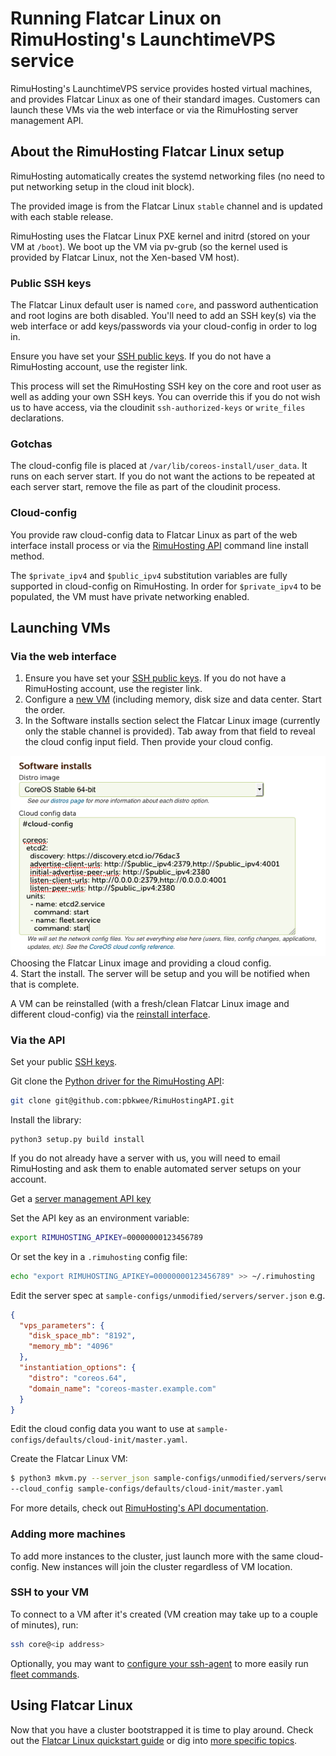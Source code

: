 # Running Flatcar Linux on RimuHosting's LaunchtimeVPS service

RimuHosting's LaunchtimeVPS service provides hosted virtual machines, and provides Flatcar Linux as one of their standard images. Customers can launch these VMs via the web interface or via the RimuHosting server management API.

## About the RimuHosting Flatcar Linux setup

RimuHosting automatically creates the systemd networking files (no need to put networking setup in the cloud init block).

The provided image is from the Flatcar Linux `stable` channel and is updated with each stable release.

RimuHosting uses the Flatcar Linux PXE kernel and initrd (stored on your VM at `/boot`). We boot up the VM via pv-grub (so the kernel used is provided by Flatcar Linux, not the Xen-based VM host).

### Public SSH keys

The Flatcar Linux default user is named `core`, and password authentication and root logins are both disabled. You'll need to add an SSH key(s) via the web interface or add keys/passwords via your cloud-config in order to log in.

Ensure you have set your [SSH public keys][rh-ssh-keys-page]. If you do not have a RimuHosting account, use the register link.

This process will set the RimuHosting SSH key on the core and root user as well as adding your own SSH keys. You can override this if you do not wish us to have access, via the cloudinit `ssh-authorized-keys` or `write_files` declarations.

### Gotchas

The cloud-config file is placed at `/var/lib/coreos-install/user_data`. It runs on each server start. If you do not want the actions to be repeated at each server start, remove the file as part of the cloudinit process.

### Cloud-config

You provide raw cloud-config data to Flatcar Linux as part of the web interface install process or via the [RimuHosting API][rh-api-docs] command line install method.

The `$private_ipv4` and `$public_ipv4` substitution variables are fully supported in cloud-config on RimuHosting. In order for `$private_ipv4` to be populated, the VM must have private networking enabled.

## Launching VMs

### Via the web interface

1. Ensure you have set your [SSH public keys][rh-ssh-keys-page]. If you do not have a RimuHosting account, use the register link.
2. Configure a [new VM][rh-variable-plan-page] (including memory, disk size and data center. Start the order.
2. In the Software installs section select the Flatcar Linux image (currently only the stable channel is provided). Tab away from that field to reveal the cloud config input field. Then provide your cloud config.
<div class="row">
  <div class="col-lg-8 col-md-10 col-sm-8 col-xs-12 co-m-screenshot">
    <a href="rimuhosting-coreos-image-select-cloud-config.png">
      <img src="img/rimuhosting-coreos-image-select-cloud-config.png" />
    </a>
    <div class="co-m-screenshot-caption">Choosing the Flatcar Linux image and providing a cloud config.</div>
  </div>
</div>
4. Start the install. The server will be setup and you will be notified when that is complete.

A VM can be reinstalled (with a fresh/clean Flatcar Linux image and different cloud-config) via the [reinstall interface][rh-reinstall-page].

### Via the API

Set your public [SSH keys][rh-ssh-keys-page].

Git clone the [Python driver for the RimuHosting API][rh-python-driver-api]:

```sh
git clone git@github.com:pbkwee/RimuHostingAPI.git
```

Install the library:

```
python3 setup.py build install
```

If you do not already have a server with us, you will need to email RimuHosting and ask them to enable automated server setups on your account.

Get a [server management API key][rh-api-keys-page]

Set the API key as an environment variable:

```sh
export RIMUHOSTING_APIKEY=00000000123456789
```

Or set the key in a `.rimuhosting` config file:

```sh
echo "export RIMUHOSTING_APIKEY=00000000123456789" >> ~/.rimuhosting
```

Edit the server spec at `sample-configs/unmodified/servers/server.json` e.g.

```json
{
  "vps_parameters": {
    "disk_space_mb": "8192",
    "memory_mb": "4096"
  },
  "instantiation_options": {
    "distro": "coreos.64",
    "domain_name": "coreos-master.example.com"
  }
}
```

Edit the cloud config data you want to use at `sample-configs/defaults/cloud-init/master.yaml`.

Create the Flatcar Linux VM:

```sh
$ python3 mkvm.py --server_json sample-configs/unmodified/servers/server.json \
--cloud_config sample-configs/defaults/cloud-init/master.yaml
```

For more details, check out [RimuHosting's API documentation][rh-api-docs].

### Adding more machines

To add more instances to the cluster, just launch more with the same cloud-config. New instances will join the cluster regardless of VM location.

### SSH to your VM

To connect to a VM after it's created (VM creation may take up to a couple of minutes), run:

```sh
ssh core@<ip address>
```

Optionally, you may want to [configure your ssh-agent](https://github.com/coreos/fleet/blob/master/Documentation/using-the-client.md#remote-fleet-access) to more easily run [fleet commands](../fleet/launching-containers-fleet.md).

## Using Flatcar Linux

Now that you have a cluster bootstrapped it is time to play around. Check out the [Flatcar Linux quickstart guide](quickstart.md) or dig into [more specific topics](https://coreos.com/docs).

[rh-api-docs]: http://apidocs.rimuhosting.com/jaxrsdocs/index.html
[rh-ssh-keys-page]: https://launchtimevps.com/cp/sshkeys.jsp
[rh-variable-plan-page]: https://launchtimevps.com/#variable_plan
[rh-reinstall-page]: https://rimuhosting.com/cp/vps/disk/install.jsp
[rh-api-keys-page]: https://rimuhosting.com/cp/apikeys.jsp
[rh-python-driver-api]: https://github.com/pbkwee/RimuHostingAPI

